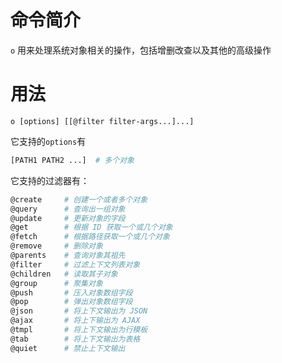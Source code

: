 命令简介
======= 

`o` 用来处理系统对象相关的操作，包括增删改查以及其他的高级操作
    

用法
=======

```
o [options] [[@filter filter-args...]...]
```

它支持的`options`有

```bash
[PATH1 PATH2 ...]  # 多个对象
```

它支持的过滤器有：

```bash
@create     # 创建一个或者多个对象
@query      # 查询出一组对象
@update     # 更新对象的字段
@get        # 根据 ID 获取一个或几个对象
@fetch      # 根据路径获取一个或几个对象
@remove     # 删除对象
@parents    # 查询对象其祖先
@filter     # 过滤上下文列表对象
@children   # 读取其子对象
@group      # 聚集对象
@push       # 压入对象数组字段
@pop        # 弹出对象数组字段
@json       # 将上下文输出为 JSON
@ajax       # 将上下输出为 AJAX
@tmpl       # 将上下文输出为行模板
@tab        # 将上下文输出为表格
@quiet      # 禁止上下文输出
```
